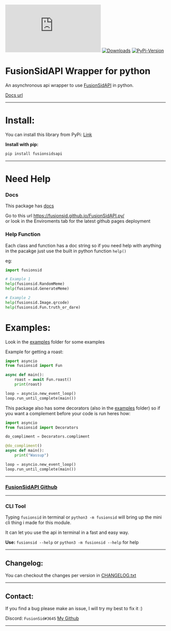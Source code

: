 [![CodeFactor](https://img.shields.io/codefactor/grade/github/FusionSid/FusionSidAPI.py?style=for-the-badge)](https://www.codefactor.io/repository/github/fusionsid/fusionsidapi.py)
[![Downloads](https://img.shields.io/pypi/dd/fusionsidsapi?style=for-the-badge)](https://pypi.org/project/fusionsidsapi/)
[![PyPi-Version](https://img.shields.io/pypi/v/fusionsidsapi?style=for-the-badge)](https://pypi.org/project/fusionsidsapi/)


# FusionSidAPI Wrapper for python

An asynchronous api wrapper to use [FusionSidAPI](https://fusionsidapi.herokuapp.com/) in python.

[Docs url](https://fusionsid.github.io/FusionSidAPI.py/)

---

# Install:

You can install this library from PyPi: [Link](https://pypi.org/project/fusionsidsapi/)

**Install with pip:**
```py
pip install fusionsidsapi
```

---

# Need Help

### Docs
This package has [docs](https://fusionsid.github.io/FusionSidAPI.py/)

Go to this url
https://fusionsid.github.io/FusionSidAPI.py/  
or look in the Enviroments tab for the latest github pages deployment

### Help Function
Each class and function has a doc string so if you need help with anything in the pacakge just use the built in python function `help()`

eg:
```py
import fusionsid

# Example 1
help(fusionsid.RandomMeme)
help(fusionsid.GenerateMeme)

# Example 2
help(fusionsid.Image.qrcode)
help(fusionsid.Fun.truth_or_dare)

```

# Examples:

Look in the [examples](https://github.com/FusionSid/FusionSidAPI.py/tree/master/examples) folder for some examples

Example for getting a roast:
```py
import asyncio
from fusionsid import Fun

async def main():
    roast = await Fun.roast()
    print(roast)

loop = asyncio.new_event_loop()
loop.run_until_complete(main())
```

This package also has some decorators (also in the [examples](https://github.com/FusionSid/FusionSidAPI.py/tree/master/examples) folder) so if you want a complement before your code is run heres how:
```py
import asyncio
from fusionsid import Decorators

do_compliment = Decorators.compliment

@do_compliment()
async def main():
    print("Wassup")

loop = asyncio.new_event_loop()
loop.run_until_complete(main())
```

---

### [FusionSidAPI Github](https://github.com/FusionSid/FusionSidsAPI)

---

### CLI Tool

Typing `fusionsid` in terminal or `python3 -m fusionsid` will bring up the mini cli thing i made for this module.

It can let you use the api in terminal in a fast and easy way.

**Use:** `fusionsid --help` or `python3 -m fusionsid --help` for help

---

## Changelog:
You can checkout the changes per version in [CHANGELOG.txt](https://github.com/FusionSid/FusionSidAPI.py/blob/master/CHANGELOG.txt)


---

## Contact:

If you find a bug please make an issue, I will try my best to fix it :)

Discord: `FusionSid#3645` [My Github](https://github.com/FusionSid/)

---